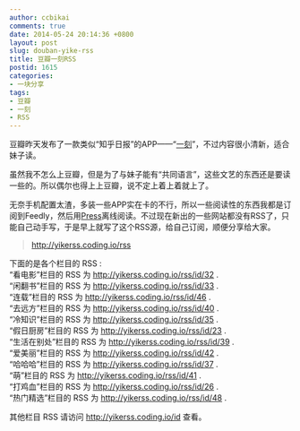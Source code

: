 ```yaml
---
author: ccbikai
comments: true
date: 2014-05-24 20:14:36 +0800
layout: post
slug: douban-yike-rss
title: 豆瓣一刻RSS
postid: 1615
categories:
- 一块分享
tags:
- 豆瓣
- 一刻
- RSS
---
```

豆瓣昨天发布了一款类似“知乎日报”的APP——“[一刻](http://www.miantiao.me/url/1t5LkuV)”，不过内容很小清新，适合妹子读。

<!-- more -->
虽然我不怎么上豆瓣，但是为了与妹子能有“共同语言”，这些文艺的东西还是要读一些的。所以偶尔也得上上豆瓣，说不定上着上着就上了。

无奈手机配置太渣，多装一些APP实在卡的不行，所以一些阅读性的东西我都是订阅到Feedly，然后用[Press](http://www.miantiao.me/url/1micwFY)离线阅读。不过现在新出的一些网站都没有RSS了，只能自己动手写，于是早上就写了这个RSS源，给自己订阅，顺便分享给大家。
> http://yikerss.coding.io/rss

下面的是各个栏目的 RSS :  
“看电影”栏目的 RSS 为 http://yikerss.coding.io/rss/id/32 .   
“闲翻书”栏目的 RSS 为 http://yikerss.coding.io/rss/id/33 .   
“连载”栏目的 RSS 为 http://yikerss.coding.io/rss/id/46 .   
“去远方”栏目的 RSS 为 http://yikerss.coding.io/rss/id/40 .   
“冷知识”栏目的 RSS 为 http://yikerss.coding.io/rss/id/35 .   
“假日厨房”栏目的 RSS 为 http://yikerss.coding.io/rss/id/23 .   
“生活在别处”栏目的 RSS 为 http://yikerss.coding.io/rss/id/39 .   
“爱美丽”栏目的 RSS 为 http://yikerss.coding.io/rss/id/42 .   
“哈哈哈”栏目的 RSS 为 http://yikerss.coding.io/rss/id/37 .   
“萌”栏目的 RSS 为 http://yikerss.coding.io/rss/id/41 .   
“打鸡血”栏目的 RSS 为 http://yikerss.coding.io/rss/id/26 .   
“热门精选”栏目的 RSS 为 http://yikerss.coding.io/rss/id/48 .

其他栏目 RSS 请访问 http://yikerss.coding.io/id  查看。

